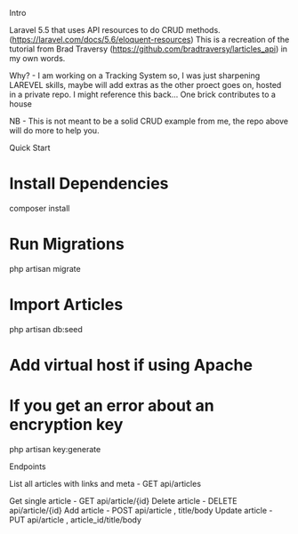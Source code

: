 Intro

Laravel 5.5  that uses API resources to do CRUD methods. (https://laravel.com/docs/5.6/eloquent-resources)
This is a recreation of the tutorial from Brad Traversy (https://github.com/bradtraversy/larticles_api) in my own words.

Why? - I am working on a Tracking System so, I was just sharpening  LAREVEL skills, maybe will add extras as the other proect goes on,  hosted in a private repo. I might reference this back... One brick contributes to a house

NB - This is not meant to be a solid CRUD example from me, the repo above will do more to help you.

Quick Start

# Install Dependencies
composer install

# Run Migrations
php artisan migrate

# Import Articles
php artisan db:seed

# Add virtual host if using Apache

# If you get an error about an encryption key
php artisan key:generate

Endpoints

List all articles with links and meta - GET api/articles

Get single article - GET api/article/{id}
Delete article - DELETE  api/article/{id}
Add article - POST api/article ,   title/body 
Update article - PUT api/article ,  article_id/title/body
